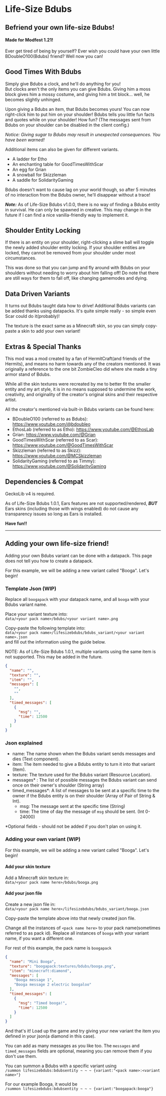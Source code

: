 # Life-Size Bdubs
## Befriend your own life-size Bdubs!
#### Made for Modfest 1.21!
Ever get tired of being by yourself? Ever wish you could have your own little BDoubleO100(Bdubs) friend? Well now you can!

## Good Times With Bdubs
Simply give Bdubs a clock, and he'll do anything for you!  
But clocks aren't the only items you can give Bdubs. Giving him a moss block gives him a mossy costume, and giving him a tnt block... well, he becomes slightly unhinged.

Upon giving a Bdubs an item, that Bdubs becomes yours! You can now right-click him to put him on your shoulder! Bdubs tells you little fun facts and quotes while on your shoulder! How fun? (The messages sent from Bdubs on your shoulder can be disabled in the client config.)

_Notice: Giving sugar to Bdubs may result in unexpected consequences. You have been warned!_

Additional items can also be given for different variants.
- A ladder for Etho
- An enchanting table for GoodTimesWithScar
- An egg for Grian
- A snowball for Skizzleman
- A saddle for SolidarityGaming

Bdubs doesn't want to cause lag on your world though, so after 5 minutes of no interaction from the Bdubs owner, he'll disappear without a trace!

**_Note:_** As of Life-Size Bdubs v1.0.0, there is no way of finding a Bdubs entity in survival. He can only be spawned in creative. This may change in the future if I can find a nice vanilla-friendly way to implement it.

## Shoulder Entity Locking
If there is an entity on your shoulder, right-clicking a slime ball will toggle the newly added shoulder entity locking. If your shoulder entities are locked, they cannot be removed from your shoulder under most circumstances.

This was done so that you can jump and fly around with Bdubs on your shoulders without needing to worry about him falling off! Do note that there are still ways for them to fall off, like changing gamemodes and dying.

## Data Driven Variants
It turns out Bdubs taught data how to drive! Additional Bdubs variants can be added thanks using datapacks. It's quite simple really - so simple even Scar could do it(probably)!

The texture is the exact same as a Minecraft skin, so you can simply copy-paste a skin to add your own variant!

## Extras & Special Thanks

This mod was a mod created by a fan of HermitCraft(and friends of the Hermits), and means no harm towards any of the creators mentioned. It was originally a reference to the one bit ZombieCleo did where she made a tiny armor stand of Bdubs.

While all the skin textures were recreated by me to better fit the smaller entity and my art style, it is in no means supposed to undermine the work, creativity, and originality of the creator's original skins and their respective artist.

All the creator's mentioned via built-in Bdubs variants can be found here:
- BDoubleO100 (referred to as Bdubs): https://www.youtube.com/@bdoubleo
- EthosLab (referred to as Etho): https://www.youtube.com/@EthosLab
- Grian: https://www.youtube.com/@Grian
- GoodTimesWithScar (referred to as Scar): https://www.youtube.com/@GoodTimesWithScar
- Skizzleman (referred to as Skizz): https://www.youtube.com/@MCSkizzleman
- SolidarityGaming (referred to as Timmy): https://www.youtube.com/@SolidarityGaming

## Dependencies & Compat

GeckoLib v4 is required.

As of Life-Size Bdubs 1.0.1, Ears features are not supported/rendered, **_BUT_** Ears skins (including those with wings enabled) do not cause any transparency issues so long as Ears is installed.

**Have fun!!**

---

## Adding your own life-size friend!

Adding your own Bdubs variant can be done with a datapack. This page does not tell you how to create a datapack.

For this example, we will be adding a new variant called "Booga". Let's begin!

### Template Json (WIP)
Replace all `boogapack` with your datapack name, and all `booga` with your Bdubs variant name.

Place your variant texture into:  
`data/<your pack name>/bdubs/<your variant name>.png`

Copy-paste the following template into:  
`data/<your pack name>/lifesizebdubs/bdubs_variant/<your variant name>.json`  
and fill out the information using the guide below.

NOTE: As of Life-Size Bdubs 1.0.1, multiple variants using the same item is not supported. This may be added in the future.

```json templatebdubs.json
{
  "name": "",
  "texture": "",
  "item": "",
  "messages": [
    "",
    ""
  ],
  "timed_messages": [
    {
      "msg": "",
      "time": 12500
    }
  ]
}
```

### Json explained
- name: The name shown when the Bdubs variant sends messages and dies (Text component).
- item: The item needed to give a Bdubs entity to turn it into that variant (Item).
- texture: The texture used for the Bdubs variant (Resource Location).
- messages* : The list of possible messages the Bdubs variant can send once on their owner's shoulder (String array)
- timed_messages*: A list of messages to be sent at a specific time to the owner if the Bdubs entity is on their shoulder (Array of Pair of String & Int).
  - msg: The message sent at the specific time (String)
  - time: The time of day the message of `msg` should be sent. (Int 0-24000)

\*Optional fields - should not be added if you don't plan on using it.

### Adding your own variant (WIP)

For this example, we will be adding a new variant called "Booga". Let's begin!

#### Add your skin texture

Add a Minecraft skin texture in:  
`data/<your pack name here>/bdubs/booga.png`

#### Add your json file

Create a new json file in:  
`data/<your pack name here>/lifesizebdubs/bdubs_variant/booga.json`

Copy-paste the template above into that newly created json file.

Change all the instances of `<pack name here>` to your pack name(sometimes referred to as pack id). Replace all instances of `booga` with your variant name, if you want a different one.

For rest of this example, the pack name is `boogapack`

```json booga.json
{
  "name": "Mini Booga",
  "texture": "boogapack:textures/bdubs/booga.png",
  "item": "minecraft:diamond",
  "messages": [
    "Booga message 1",
    "Booga message 2 electric boogaloo"
  ],
  "timed_messages": [
    {
      "msg": "Timed booga!",
      "time": 12500
    }
  ]
}
```

And that's it! Load up the game and try giving your new variant the item you defined in your json(a diamond in this case).

You can add as many messages as you like too. The `messages` and `timed_messages` fields are optional, meaning you can remove them if you don't use them.

You can summon a Bdubs with a specific variant using  
`/summon lifesizebdubs:bdubsentity ~ ~ ~ {variant:"<pack name>:<variant name>"}`

For our example Booga, it would be  
`/summon lifesizebdubs:bdubsentity ~ ~ ~ {variant:"boogapack:booga"}`